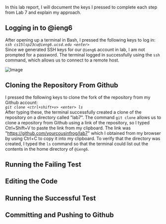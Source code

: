 In this lab report, I will document the keys I pressed to complete each step from Lab 7 and explain my approach.

## Logging in to @ieng6
After opening up a terminal in Bash, I pressed the following keys to log in:\
*`ssh cs15lsp23cu@ieng6.ucsd.edu <enter>`*\
Since we generated SSH keys for our `@ieng6` account in lab, I am not prompted for a password. The terminal logged in successfully using the `ssh` command, which allows us to connect to a remote host.

![Image](https://raw.githubusercontent.com/yourcousinfrog/cse15l-lab-reports/main/assets/post-content/2023-05-19-lab-report-4/Step%204%20-%20Logging%20in.png)

## Cloning the Repository From Github
I pressed the following keys to clone the fork of the repository from my Github account:\
*`git clone <ctrl+shift+v> <enter> ls`*\
After typing these, the terminal successfully created a clone of the repository on a directory called "lab7". The command `git clone` allows us to clone a repository from Github using a link of the repository, so I typed Ctrl+Shift+V to paste the link from my clipboard. The link was "https://github.com/yourcousinfrog/lab7" which I obtained from my browser by using Ctrl+C to copy it into my clipboard. To verify that the directory was created, I typed the `ls` command so that the terminal could list out the contents in the home directory of `@ieng6`.

## Running the Failing Test

## Editing the Code

## Running the Successful Test

## Committing and Pushing to Github
